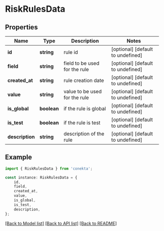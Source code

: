 # RiskRulesData


## Properties

Name | Type | Description | Notes
------------ | ------------- | ------------- | -------------
**id** | **string** | rule id | [optional] [default to undefined]
**field** | **string** | field to be used for the rule | [optional] [default to undefined]
**created_at** | **string** | rule creation date | [optional] [default to undefined]
**value** | **string** | value to be used for the rule | [optional] [default to undefined]
**is_global** | **boolean** | if the rule is global | [optional] [default to undefined]
**is_test** | **boolean** | if the rule is test | [optional] [default to undefined]
**description** | **string** | description of the rule | [optional] [default to undefined]

## Example

```typescript
import { RiskRulesData } from 'conekta';

const instance: RiskRulesData = {
    id,
    field,
    created_at,
    value,
    is_global,
    is_test,
    description,
};
```

[[Back to Model list]](../README.md#documentation-for-models) [[Back to API list]](../README.md#documentation-for-api-endpoints) [[Back to README]](../README.md)
